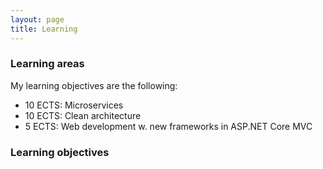 ```yaml
---
layout: page
title: Learning
---
```


### Learning areas

My learning objectives are the following:

- 10 ECTS: Microservices
- 10 ECTS: Clean architecture
- 5 ECTS: Web development w. new frameworks in ASP.NET Core MVC

### Learning objectives
